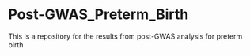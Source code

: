 # Post-GWAS_Preterm_Birth
This is a repository for the results from post-GWAS analysis for preterm birth

